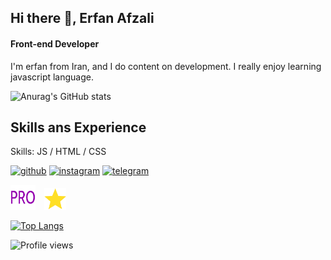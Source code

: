  

## Hi there 👋, Erfan Afzali
#### Front-end Developer

I'm erfan from Iran, and I do content on development. I really enjoy learning javascript language.
 

![Anurag's GitHub stats](https://github-readme-stats.vercel.app/api?username=erfanafzali&show_icons=true&theme=merko)


## Skills ans Experience

Skills: JS / HTML / CSS

[<img src='https://cdn.jsdelivr.net/npm/simple-icons@3.0.1/icons/github.svg' alt='github' height='40'>](https://github.com/erfanafzali)  [<img src='https://cdn.jsdelivr.net/npm/simple-icons@3.0.1/icons/instagram.svg' alt='instagram' height='40'>](https://www.instagram.com/https://instagram.com/erfan_invoker?igshid=ZDdkNTZiNTM=/)  [<img src='https://cdn.jsdelivr.net/npm/simple-icons@3.0.1/icons/telegram.svg' alt='telegram' height='40'>](http://t.me/A_Erfan_F)  

<a href='https://github.com/pricing'><img src='https://raw.githubusercontent.com/acervenky/animated-github-badges/master/assets/pro.gif' width='40' height='40'></a> <a href='https://stars.github.com/'><img src='https://raw.githubusercontent.com/acervenky/animated-github-badges/master/assets/starbadge.gif' width='35' height='35'></a> 

[![Top Langs](https://github-readme-stats.vercel.app/api/top-langs/?username=erfanafzali)](https://github.com/anuraghazra/github-readme-stats)

![Profile views](https://gpvc.arturio.dev/erfanafzali)  


